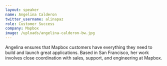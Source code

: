 ```yaml
---
layout: speaker
name: Angelina Calderon
twitter_username: alinapaz
role: Customer Success
company: Mapbox
image: /uploads/angelina-calderon-bw.jpg
---
```


Angelina ensures that Mapbox customers have everything they need to build and launch great applications. Based in San Francisco, her work involves close coordination with sales, support, and engineering at Mapbox.